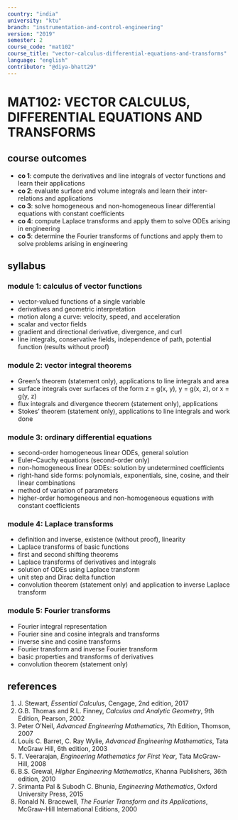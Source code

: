 ```yaml
---
country: "india"
university: "ktu"
branch: "instrumentation-and-control-engineering"
version: "2019"
semester: 2
course_code: "mat102"
course_title: "vector-calculus-differential-equations-and-transforms"
language: "english"
contributor: "@diya-bhatt29"
---
```


# MAT102: VECTOR CALCULUS, DIFFERENTIAL EQUATIONS AND TRANSFORMS

## course outcomes

- **co 1**: compute the derivatives and line integrals of vector functions and learn their applications  
- **co 2**: evaluate surface and volume integrals and learn their inter-relations and applications  
- **co 3**: solve homogeneous and non-homogeneous linear differential equations with constant coefficients  
- **co 4**: compute Laplace transforms and apply them to solve ODEs arising in engineering  
- **co 5**: determine the Fourier transforms of functions and apply them to solve problems arising in engineering  

## syllabus

### module 1: calculus of vector functions

- vector-valued functions of a single variable  
- derivatives and geometric interpretation  
- motion along a curve: velocity, speed, and acceleration  
- scalar and vector fields  
- gradient and directional derivative, divergence, and curl  
- line integrals, conservative fields, independence of path, potential function (results without proof)  

### module 2: vector integral theorems

- Green’s theorem (statement only), applications to line integrals and area  
- surface integrals over surfaces of the form z = g(x, y), y = g(x, z), or x = g(y, z)  
- flux integrals and divergence theorem (statement only), applications  
- Stokes’ theorem (statement only), applications to line integrals and work done  

### module 3: ordinary differential equations

- second-order homogeneous linear ODEs, general solution  
- Euler–Cauchy equations (second-order only)  
- non-homogeneous linear ODEs: solution by undetermined coefficients  
- right-hand side forms: polynomials, exponentials, sine, cosine, and their linear combinations  
- method of variation of parameters  
- higher-order homogeneous and non-homogeneous equations with constant coefficients  

### module 4: Laplace transforms

- definition and inverse, existence (without proof), linearity  
- Laplace transforms of basic functions  
- first and second shifting theorems  
- Laplace transforms of derivatives and integrals  
- solution of ODEs using Laplace transform  
- unit step and Dirac delta function  
- convolution theorem (statement only) and application to inverse Laplace transform  

### module 5: Fourier transforms

- Fourier integral representation  
- Fourier sine and cosine integrals and transforms  
- inverse sine and cosine transforms  
- Fourier transform and inverse Fourier transform  
- basic properties and transforms of derivatives  
- convolution theorem (statement only)  

## references

1. J. Stewart, *Essential Calculus*, Cengage, 2nd edition, 2017  
2. G.B. Thomas and R.L. Finney, *Calculus and Analytic Geometry*, 9th Edition, Pearson, 2002  
3. Peter O’Neil, *Advanced Engineering Mathematics*, 7th Edition, Thomson, 2007  
4. Louis C. Barret, C. Ray Wylie, *Advanced Engineering Mathematics*, Tata McGraw Hill, 6th edition, 2003  
5. T. Veerarajan, *Engineering Mathematics for First Year*, Tata McGraw-Hill, 2008  
6. B.S. Grewal, *Higher Engineering Mathematics*, Khanna Publishers, 36th edition, 2010  
7. Srimanta Pal & Subodh C. Bhunia, *Engineering Mathematics*, Oxford University Press, 2015  
8. Ronald N. Bracewell, *The Fourier Transform and its Applications*, McGraw-Hill International Editions, 2000  
